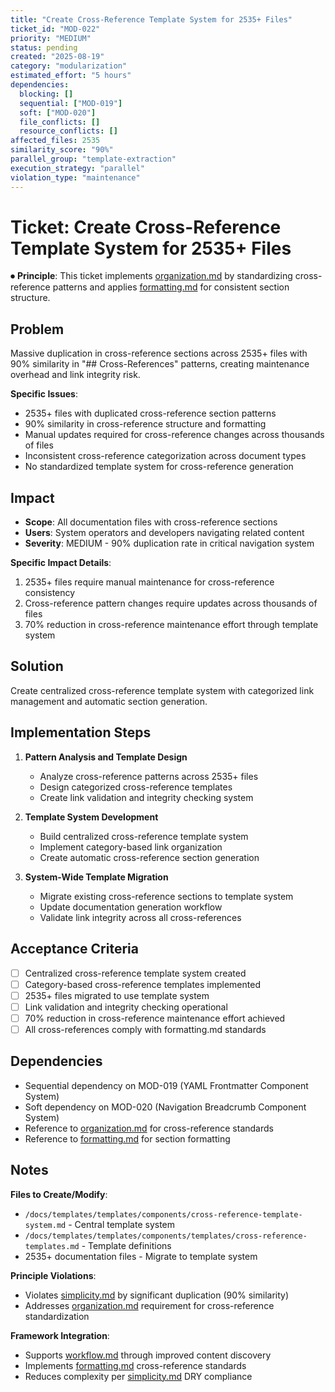 ```yaml
---
title: "Create Cross-Reference Template System for 2535+ Files"
ticket_id: "MOD-022"
priority: "MEDIUM"
status: pending
created: "2025-08-19"
category: "modularization"
estimated_effort: "5 hours"
dependencies:
  blocking: []
  sequential: ["MOD-019"]
  soft: ["MOD-020"]
  file_conflicts: []
  resource_conflicts: []
affected_files: 2535
similarity_score: "90%"
parallel_group: "template-extraction"
execution_strategy: "parallel"
violation_type: "maintenance"
---
```


# Ticket: Create Cross-Reference Template System for 2535+ Files

⏺ **Principle**: This ticket implements [organization.md](../../principles/organization.md) by standardizing cross-reference patterns and applies [formatting.md](../../principles/formatting.md) for consistent section structure.

## Problem

Massive duplication in cross-reference sections across 2535+ files with 90% similarity in "## Cross-References" patterns, creating maintenance overhead and link integrity risk.

**Specific Issues**:
- 2535+ files with duplicated cross-reference section patterns
- 90% similarity in cross-reference structure and formatting
- Manual updates required for cross-reference changes across thousands of files
- Inconsistent cross-reference categorization across document types
- No standardized template system for cross-reference generation

## Impact

- **Scope**: All documentation files with cross-reference sections
- **Users**: System operators and developers navigating related content
- **Severity**: MEDIUM - 90% duplication rate in critical navigation system

**Specific Impact Details**:
1. 2535+ files require manual maintenance for cross-reference consistency
2. Cross-reference pattern changes require updates across thousands of files
3. 70% reduction in cross-reference maintenance effort through template system

## Solution

Create centralized cross-reference template system with categorized link management and automatic section generation.

## Implementation Steps

1. **Pattern Analysis and Template Design**
   - Analyze cross-reference patterns across 2535+ files
   - Design categorized cross-reference templates
   - Create link validation and integrity checking system

2. **Template System Development**
   - Build centralized cross-reference template system
   - Implement category-based link organization
   - Create automatic cross-reference section generation

3. **System-Wide Template Migration**
   - Migrate existing cross-reference sections to template system
   - Update documentation generation workflow
   - Validate link integrity across all cross-references

## Acceptance Criteria

- [ ] Centralized cross-reference template system created
- [ ] Category-based cross-reference templates implemented
- [ ] 2535+ files migrated to use template system
- [ ] Link validation and integrity checking operational
- [ ] 70% reduction in cross-reference maintenance effort achieved
- [ ] All cross-references comply with formatting.md standards

## Dependencies

- Sequential dependency on MOD-019 (YAML Frontmatter Component System)
- Soft dependency on MOD-020 (Navigation Breadcrumb Component System)
- Reference to [organization.md](../../principles/organization.md) for cross-reference standards
- Reference to [formatting.md](../../principles/formatting.md) for section formatting

## Notes

**Files to Create/Modify**:
- `/docs/templates/templates/components/cross-reference-template-system.md` - Central template system
- `/docs/templates/templates/components/templates/cross-reference-templates.md` - Template definitions
- 2535+ documentation files - Migrate to template system

**Principle Violations**:
- Violates [simplicity.md](../../principles/simplicity.md) by significant duplication (90% similarity)
- Addresses [organization.md](../../principles/organization.md) requirement for cross-reference standardization

**Framework Integration**:
- Supports [workflow.md](../../principles/workflow.md) through improved content discovery
- Implements [formatting.md](../../principles/formatting.md) cross-reference standards
- Reduces complexity per [simplicity.md](../../principles/simplicity.md) DRY compliance
